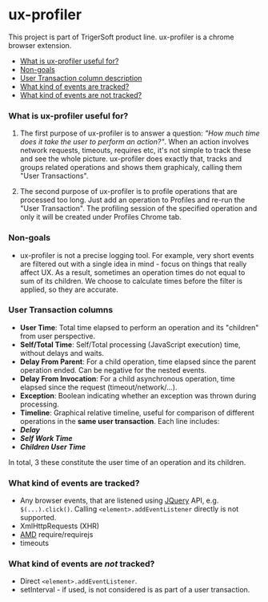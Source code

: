 # ux-profiler

This project is part of TrigerSoft product line. ux-profiler is a chrome browser extension.

* [What is ux-profiler useful for?](#what-is-ux-profiler-useful-for)
* [Non-goals](#non-goals)
* [User Transaction column description](#user-transaction-columns)
* [What kind of events are tracked?](#what-kind-of-events-are-tracked)
* [What kind of events are not tracked?](#what-kind-of-events-are-not-tracked)

### What is ux-profiler useful for?

1. The first purpose of ux-profiler is to answer a question: *"How much time does it take the user to perform an action?"*. When an action involves network requests, timeouts, requires etc, it's not simple to track these and see the whole picture. ux-profiler does exactly that, tracks and groups related operations and shows them graphicaly, calling them "User Transactions".

2. The second purpose of ux-profiler is to profile operations that are processed too long. Just add an operation to Profiles and re-run the "User Transaction". The profiling session of the specified operation and only it will be created under Profiles Chrome tab.
 
### Non-goals

* ux-profiler is not a precise logging tool. For example, very short events are filtered out with a single idea in mind - focus on things that really affect UX. As a result, sometimes an operation times do not equal to sum of its children. We choose to calculate times before the filter is applied, so they are accurate.


### User Transaction columns

* **User Time**: Total time elapsed to perform an operation and its "children" from user perspective.
* **Self/Total Time**: Self/Total processing (JavaScript execution) time, without delays and waits.
* **Delay From Parent**: For a child operation, time elapsed since the parent operation ended. Can be negative for the nested events.
*  **Delay From Invocation**: For a child asynchronous operation, time elapsed since the request (timeout/network/...).
*  **Exception**: Boolean indicating whether an exception was thrown during processing.
*  **Timeline**: Graphical relative timeline, useful for comparison of different operations in the __same user transaction__. Each line includes:
 * _**Delay**_
 * _**Self Work Time**_
 * _**Children User Time**_
 
 In total, 3 these constitute the user time of an operation and its children.

### What kind of events are tracked?

* Any browser events, that are listened using <a href="https://jquery.com" target="_blank">JQuery</a> API, e.g. `$(...).click()`. Calling `<element>.addEventListener` directly is not supported.
* XmlHttpRequests (XHR)
* <a href="https://github.com/amdjs/amdjs-api/blob/master/AMD.md" target="_blank">AMD</a> require/requirejs
* timeouts

### What kind of events are *not* tracked?

* Direct `<element>.addEventListener`.
* setInterval - if used, is not considered is as part of a user transaction.
